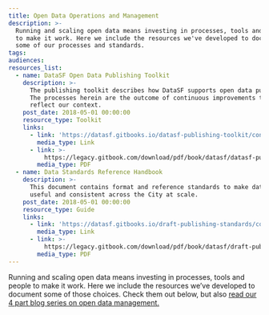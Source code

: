```yaml
---
title: Open Data Operations and Management
description: >-
  Running and scaling open data means investing in processes, tools and people
  to make it work. Here we include the resources we've developed to document
  some of our processes and standards.
tags:
audiences:
resources_list:
  - name: DataSF Open Data Publishing Toolkit
    description: >-
      The publishing toolkit describes how DataSF supports open data publishing.
      The processes herein are the outcome of continuous improvements that
      reflect our context.
    post_date: 2018-05-01 00:00:00
    resource_type: Toolkit
    links:
      - link: 'https://datasf.gitbooks.io/datasf-publishing-toolkit/content/'
        media_type: Link
      - link: >-
          https://legacy.gitbook.com/download/pdf/book/datasf/datasf-publishing-toolkit
        media_type: PDF
  - name: Data Standards Reference Handbook
    description: >-
      This document contains format and reference standards to make data more
      useful and consistent across the City at scale.
    post_date: 2018-05-01 00:00:00
    resource_type: Guide
    links:
      - link: 'https://datasf.gitbooks.io/draft-publishing-standards/content/'
        media_type: Link
      - link: >-
          https://legacy.gitbook.com/download/pdf/book/datasf/draft-publishing-standards
        media_type: PDF
---
```


Running and scaling open data means investing in processes, tools and people to make it work. Here we include the resources we’ve developed to document some of those choices. Check them out below, but also [read our 4 part blog series on open data management.](/blog/part-1-datasfs-operating-manual-for-open-data/)